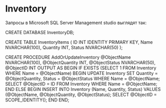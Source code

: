 # Inventory

Запросы в Microsoft SQL Server Management studio выглядят так:

CREATE DATABASE InventoryDB; 


CREATE TABLE InventoryItems
(
    ID INT IDENTITY PRIMARY KEY,
    Name NVARCHAR(100),
    Quantity INT,
    Status NVARCHAR(50)
);


CREATE PROCEDURE AddOrUpdateInventory
    @ObjectName NVARCHAR(100),
    @ObjectQuantity INT,
    @ObjectStatus NVARCHAR(50),
    @ObjectID INT OUTPUT
AS
BEGIN
    IF EXISTS (SELECT 1 FROM Inventory WHERE Name = @ObjectName)
    BEGIN
        UPDATE Inventory
        SET Quantity = @ObjectQuantity, Status = @ObjectStatus
        WHERE Name = @ObjectName;
        SELECT @ObjectID = ID
        FROM Inventory
        WHERE Name = @ObjectName;
    END
    ELSE
    BEGIN
        INSERT INTO Inventory (Name, Quantity, Status)
        VALUES (@ObjectName, @ObjectQuantity, @ObjectStatus);
        SELECT @ObjectID = SCOPE_IDENTITY();
    END
END;
